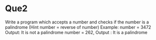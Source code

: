 # Que2

Write a program which accepts a number and checks if the number is a palindrome (Hint number = reverse of number) Example: number = 3472 Output: It is not a palindrome number = 262, Output : It is a palindrome
